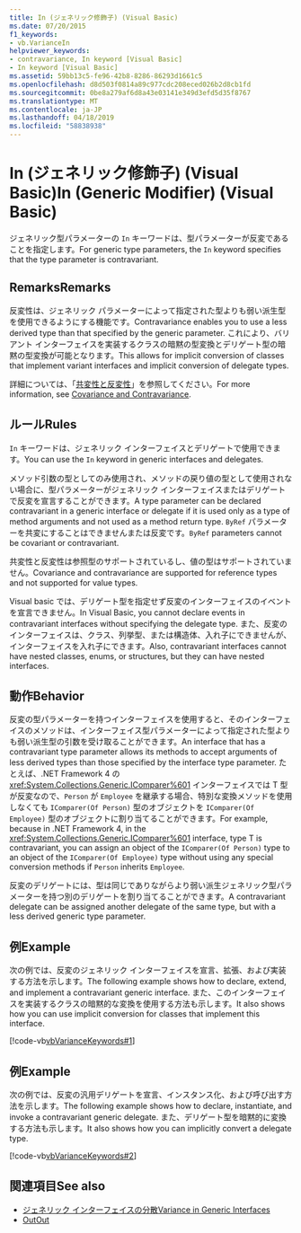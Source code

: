 ```yaml
---
title: In (ジェネリック修飾子) (Visual Basic)
ms.date: 07/20/2015
f1_keywords:
- vb.VarianceIn
helpviewer_keywords:
- contravariance, In keyword [Visual Basic]
- In keyword [Visual Basic]
ms.assetid: 59bb13c5-fe96-42b8-8286-86293d1661c5
ms.openlocfilehash: d8d503f0814a89c977cdc208eced026b2d8cb1fd
ms.sourcegitcommit: 0be8a279af6d8a43e03141e349d3efd5d35f8767
ms.translationtype: MT
ms.contentlocale: ja-JP
ms.lasthandoff: 04/18/2019
ms.locfileid: "58838938"
---
```

# <a name="in-generic-modifier-visual-basic"></a><span data-ttu-id="f5242-102">In (ジェネリック修飾子) (Visual Basic)</span><span class="sxs-lookup"><span data-stu-id="f5242-102">In (Generic Modifier) (Visual Basic)</span></span>
<span data-ttu-id="f5242-103">ジェネリック型パラメーターの `In` キーワードは、型パラメーターが反変であることを指定します。</span><span class="sxs-lookup"><span data-stu-id="f5242-103">For generic type parameters, the `In` keyword specifies that the type parameter is contravariant.</span></span>  
  
## <a name="remarks"></a><span data-ttu-id="f5242-104">Remarks</span><span class="sxs-lookup"><span data-stu-id="f5242-104">Remarks</span></span>  
 <span data-ttu-id="f5242-105">反変性は、ジェネリック パラメーターによって指定された型よりも弱い派生型を使用できるようにする機能です。</span><span class="sxs-lookup"><span data-stu-id="f5242-105">Contravariance enables you to use a less derived type than that specified by the generic parameter.</span></span> <span data-ttu-id="f5242-106">これにより、バリアント インターフェイスを実装するクラスの暗黙の型変換とデリゲート型の暗黙の型変換が可能となります。</span><span class="sxs-lookup"><span data-stu-id="f5242-106">This allows for implicit conversion of classes that implement variant interfaces and implicit conversion of delegate types.</span></span>  
  
 <span data-ttu-id="f5242-107">詳細については、「[共変性と反変性](../../programming-guide/concepts/covariance-contravariance/index.md)」を参照してください。</span><span class="sxs-lookup"><span data-stu-id="f5242-107">For more information, see [Covariance and Contravariance](../../programming-guide/concepts/covariance-contravariance/index.md).</span></span>  
  
## <a name="rules"></a><span data-ttu-id="f5242-108">ルール</span><span class="sxs-lookup"><span data-stu-id="f5242-108">Rules</span></span>  
 <span data-ttu-id="f5242-109">`In` キーワードは、ジェネリック インターフェイスとデリゲートで使用できます。</span><span class="sxs-lookup"><span data-stu-id="f5242-109">You can use the `In` keyword in generic interfaces and delegates.</span></span>  
  
 <span data-ttu-id="f5242-110">メソッド引数の型としてのみ使用され、メソッドの戻り値の型として使用されない場合に、型パラメーターがジェネリック インターフェイスまたはデリゲートで反変を宣言することができます。</span><span class="sxs-lookup"><span data-stu-id="f5242-110">A type parameter can be declared contravariant in a generic interface or delegate if it is used only as a type of method arguments and not used as a method return type.</span></span> <span data-ttu-id="f5242-111">`ByRef` パラメーターを共変にすることはできませんまたは反変です。</span><span class="sxs-lookup"><span data-stu-id="f5242-111">`ByRef` parameters cannot be covariant or contravariant.</span></span>  
  
 <span data-ttu-id="f5242-112">共変性と反変性は参照型のサポートされているし、値の型はサポートされていません。</span><span class="sxs-lookup"><span data-stu-id="f5242-112">Covariance and contravariance are supported for reference types and not supported for value types.</span></span>  
  
 <span data-ttu-id="f5242-113">Visual basic では、デリゲート型を指定せず反変のインターフェイスのイベントを宣言できません。</span><span class="sxs-lookup"><span data-stu-id="f5242-113">In Visual Basic, you cannot declare events in contravariant interfaces without specifying the delegate type.</span></span> <span data-ttu-id="f5242-114">また、反変のインターフェイスは、クラス、列挙型、または構造体、入れ子にできませんが、インターフェイスを入れ子にできます。</span><span class="sxs-lookup"><span data-stu-id="f5242-114">Also, contravariant interfaces cannot have nested classes, enums, or structures, but they can have nested interfaces.</span></span>  
  
## <a name="behavior"></a><span data-ttu-id="f5242-115">動作</span><span class="sxs-lookup"><span data-stu-id="f5242-115">Behavior</span></span>  
 <span data-ttu-id="f5242-116">反変の型パラメーターを持つインターフェイスを使用すると、そのインターフェイスのメソッドは、インターフェイス型パラメーターによって指定された型よりも弱い派生型の引数を受け取ることができます。</span><span class="sxs-lookup"><span data-stu-id="f5242-116">An interface that has a contravariant type parameter allows its methods to accept arguments of less derived types than those specified by the interface type parameter.</span></span> <span data-ttu-id="f5242-117">たとえば、.NET Framework 4 の <xref:System.Collections.Generic.IComparer%601> インターフェイスでは T 型が反変なので、`Person` が `Employee` を継承する場合、特別な変換メソッドを使用しなくても `IComparer(Of Person)` 型のオブジェクトを `IComparer(Of Employee)` 型のオブジェクトに割り当てることができます。</span><span class="sxs-lookup"><span data-stu-id="f5242-117">For example, because in .NET Framework 4, in the <xref:System.Collections.Generic.IComparer%601> interface, type T is contravariant, you can assign an object of the `IComparer(Of Person)` type to an object of the `IComparer(Of Employee)` type without using any special conversion methods if `Person` inherits `Employee`.</span></span>  
  
 <span data-ttu-id="f5242-118">反変のデリゲートには、型は同じでありながらより弱い派生ジェネリック型パラメーターを持つ別のデリゲートを割り当てることができます。</span><span class="sxs-lookup"><span data-stu-id="f5242-118">A contravariant delegate can be assigned another delegate of the same type, but with a less derived generic type parameter.</span></span>  
  
## <a name="example"></a><span data-ttu-id="f5242-119">例</span><span class="sxs-lookup"><span data-stu-id="f5242-119">Example</span></span>  
 <span data-ttu-id="f5242-120">次の例では、反変のジェネリック インターフェイスを宣言、拡張、および実装する方法を示します。</span><span class="sxs-lookup"><span data-stu-id="f5242-120">The following example shows how to declare, extend, and implement a contravariant generic interface.</span></span> <span data-ttu-id="f5242-121">また、このインターフェイスを実装するクラスの暗黙的な変換を使用する方法も示します。</span><span class="sxs-lookup"><span data-stu-id="f5242-121">It also shows how you can use implicit conversion for classes that implement this interface.</span></span>  
  
 [!code-vb[vbVarianceKeywords#1](~/samples/snippets/visualbasic/VS_Snippets_VBCSharp/vbvariancekeywords/vb/module1.vb#1)]  
  
## <a name="example"></a><span data-ttu-id="f5242-122">例</span><span class="sxs-lookup"><span data-stu-id="f5242-122">Example</span></span>  
 <span data-ttu-id="f5242-123">次の例では、反変の汎用デリゲートを宣言、インスタンス化、および呼び出す方法を示します。</span><span class="sxs-lookup"><span data-stu-id="f5242-123">The following example shows how to declare, instantiate, and invoke a contravariant generic delegate.</span></span> <span data-ttu-id="f5242-124">また、デリゲート型を暗黙的に変換する方法も示します。</span><span class="sxs-lookup"><span data-stu-id="f5242-124">It also shows how you can implicitly convert a delegate type.</span></span>  
  
 [!code-vb[vbVarianceKeywords#2](~/samples/snippets/visualbasic/VS_Snippets_VBCSharp/vbvariancekeywords/vb/module1.vb#2)]  
  
## <a name="see-also"></a><span data-ttu-id="f5242-125">関連項目</span><span class="sxs-lookup"><span data-stu-id="f5242-125">See also</span></span>

- [<span data-ttu-id="f5242-126">ジェネリック インターフェイスの分散</span><span class="sxs-lookup"><span data-stu-id="f5242-126">Variance in Generic Interfaces</span></span>](../../programming-guide/concepts/covariance-contravariance/variance-in-generic-interfaces.md)
- [<span data-ttu-id="f5242-127">Out</span><span class="sxs-lookup"><span data-stu-id="f5242-127">Out</span></span>](../../../visual-basic/language-reference/modifiers/out-generic-modifier.md)
